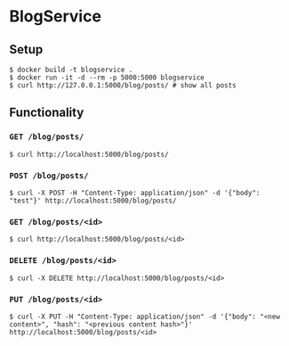 # BlogService

## Setup 
```
$ docker build -t blogservice .
$ docker run -it -d --rm -p 5000:5000 blogservice
$ curl http://127.0.0.1:5000/blog/posts/ # show all posts
```

## Functionality
### `GET /blog/posts/`
```
$ curl http://localhost:5000/blog/posts/
```

### `POST /blog/posts/`
```
$ curl -X POST -H "Content-Type: application/json" -d '{"body": "test"}' http://localhost:5000/blog/posts/
```

### `GET /blog/posts/<id>`
```
$ curl http://localhost:5000/blog/posts/<id>
```

### `DELETE /blog/posts/<id>`
```
$ curl -X DELETE http://localhost:5000/blog/posts/<id>
```

### `PUT /blog/posts/<id>`
```
$ curl -X PUT -H "Content-Type: application/json" -d '{"body": "<new content>", "hash": "<previous content hash>"}' http://localhost:5000/blog/posts/<id>
```

